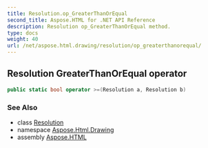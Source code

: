 ```yaml
---
title: Resolution.op_GreaterThanOrEqual
second_title: Aspose.HTML for .NET API Reference
description: Resolution op_GreaterThanOrEqual method. 
type: docs
weight: 40
url: /net/aspose.html.drawing/resolution/op_greaterthanorequal/
---
```

## Resolution GreaterThanOrEqual operator

```csharp
public static bool operator >=(Resolution a, Resolution b)
```

### See Also

* class [Resolution](../)
* namespace [Aspose.Html.Drawing](../../../aspose.html.drawing/)
* assembly [Aspose.HTML](../../../)
